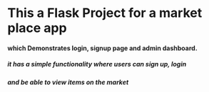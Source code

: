 # This a Flask Project for a market place app 
#### which Demonstrates login, signup page and admin dashboard. 

##### it has a simple functionality where users can sign  up, login
 ##### and be able to view items on the market 
